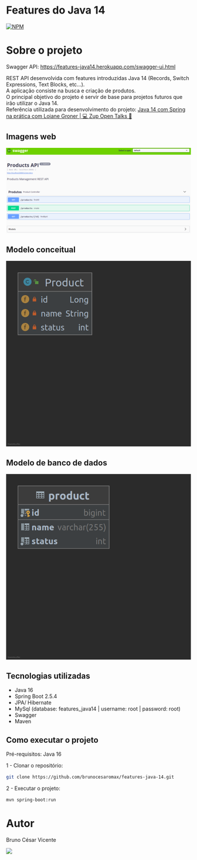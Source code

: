 # Features do Java 14
[![NPM](https://img.shields.io/npm/l/express)](https://github.com/brunocesaromax/features-java-14/blob/master/LICENSE)

# Sobre o projeto

Swagger API: https://features-java14.herokuapp.com/swagger-ui.html

REST API desenvolvida com features introduzidas Java 14 (Records, Switch Expressions, Text Blocks, etc...).   
A aplicação consiste na busca e criação de produtos.   
O principal objetivo do projeto é servir de base para projetos futuros que irão utilizar o Java 14.   
Referência utilizada para desenvolvimento do projeto: [Java 14 com Spring na prática com Loiane Groner | 💻 Zup Open Talks 🚀](https://www.youtube.com/watch?v=imlGrTZmDKo) 

## Imagens web

![Img 1](https://github.com/brunocesaromax/features-java-14/blob/master/src/main/resources/static/images/img1.png)

## Modelo conceitual

![Modelo conceitual](https://github.com/brunocesaromax/features-java-14/blob/master/src/main/resources/static/images/class-diagram.png)

## Modelo de banco de dados

![Modelo bd](https://github.com/brunocesaromax/features-java-14/blob/master/src/main/resources/static/images/entity-diagram.png)


## Tecnologias utilizadas

- Java 16
- Spring Boot 2.5.4
- JPA/ Hibernate
- MySql (database: features_java14  | username: root  | password: root)
- Swagger
- Maven

## Como executar o projeto

Pré-requisitos: Java 16

  1 - Clonar o repositório: 
  
  ```bash 
  git clone https://github.com/brunocesaromax/features-java-14.git
  ```
  
  2 - Executar o projeto:
  
  
  ```bash 
  mvn spring-boot:run
  ```
  
# Autor

Bruno César Vicente

 <a href="https://www.linkedin.com/in/bruno-cesar-vicente" target="_blank"><img src="https://img.shields.io/badge/-LinkedIn-%230077B5?style=for-the-badge&logo=linkedin&logoColor=white" target="_blank"></a> 
